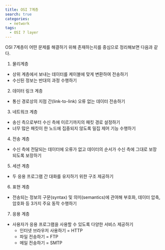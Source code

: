 ```yaml
---
title: OSI 7계층
search: true
categories:
  - network
tags:
  - OSI 7 layer
---
```


OSI 7계층이 어떤 문제를 해결하기 위해 존재하는지를 중심으로 정리해보면 다음과 같다.

1. 물리계층
- 상위 계층에서 보내는 데이터를 케이블에 맞게 변환하여 전송하기
- 수신된 정보는 반대의 과정 수행하기
2. 데이터 링크 계층
- 통신 경로상의 지점 간(link-to-link) 오류 없는 데이터 전송하기
3. 네트워크 계층
- 송신 측으로부터 수신 측에 이르기까지의 패킷 경로 설정하기
- 너무 많은 패킷이 한 노드에 집중되지 않도록 밀집 제어 기능 수행하기
4. 전송 계층
- 수신 측에 전달되는 데이터에 오류가 없고 데이터의 순서가 수신 측에 그대로 보장되도록 보장하기
5. 세션 계층
- 두 응용 프로그램 간 대화를 유지하기 위한 구조 제공하기
6. 표현 계층
- 전송되는 정보의 구문(syntax) 및 의미(semantics)에 관여해 부호화, 데이터 압축, 암호화 등 3가지 주요 동작 수행하기
7. 응용 계층
- 사용자가 응용 프로그램을 사용할 수 있도록 다양한 서비스 제공하기
  - 인터넷 브라우저 사용하기 = HTTP
  - 파일 전송하기 = FTP
  - 메일 전송하기 = SMTP